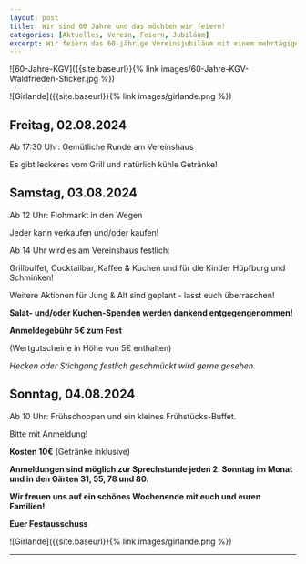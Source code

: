 ```yaml
---
layout: post
title:  Wir sind 60 Jahre und das möchten wir feiern!
categories: [Aktuelles, Verein, Feiern, Jubiläum]
excerpt: Wir feiern das 60-jährige Vereinsjubiläum mit einem mehrtägigen Sommerfest.
---
```


![60-Jahre-KGV]({{site.baseurl}}{% link images/60-Jahre-KGV-Waldfrieden-Sticker.jpg %})

![Girlande]({{site.baseurl}}{% link images/girlande.png %})

## Freitag, 02.08.2024
Ab 17:30 Uhr: Gemütliche Runde am Vereinshaus

Es gibt leckeres vom Grill und natürlich kühle Getränke!

## Samstag, 03.08.2024
Ab 12 Uhr: Flohmarkt in den Wegen

Jeder kann verkaufen und/oder kaufen!

Ab 14 Uhr wird es am Vereinshaus festlich:

Grillbuffet, Cocktailbar, Kaffee & Kuchen und für die Kinder Hüpfburg und Schminken!

Weitere Aktionen für Jung & Alt sind geplant - lasst euch überraschen!

**Salat- und/oder Kuchen-Spenden werden dankend entgegengenommen!**

**Anmeldegebühr 5€ zum Fest**

(Wertgutscheine in Höhe von 5€ enthalten)

*Hecken oder Stichgang festlich geschmückt wird gerne gesehen.*


## Sonntag, 04.08.2024

Ab 10 Uhr: Frühschoppen und ein kleines Frühstücks-Buffet.

Bitte mit Anmeldung!

**Kosten 10€** (Getränke inklusive)


**Anmeldungen sind möglich zur Sprechstunde jeden 2. Sonntag im Monat und in den Gärten 31, 55, 78 und 80.**

**Wir freuen uns auf ein schönes Wochenende mit euch und euren Familien!**

**Euer Festausschuss**


![Girlande]({{site.baseurl}}{% link images/girlande.png %})

---
